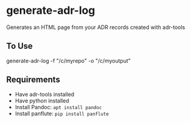 # generate-adr-log
Generates an HTML page from your ADR records created with adr-tools

## To Use

generate-adr-log -f "/c/myrepo" -o "/c/myoutput"

## Requirements

- Have adr-tools installed
- Have python installed
- Install Pandoc: `apt install pandoc`
- Install panflute: `pip install panflute`


